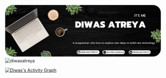 
<!-- <h1 align="center">Hello, world! <img src="https://user-images.githubusercontent.com/1303154/88677602-1635ba80-d120-11ea-84d8-d263ba5fc3c0.gif" width="25"></h1> -->

<img src="a_diwasbanner.png" style="border-radius:25px">
<!-- <img src="https://github-readme-stats.vercel.app/api?username=diwasatreya&show_icons=true&theme=dark"> -->


<!-- <p align="center"> <img src="https://komarev.com/ghpvc/?username=diwasatreya&label=Profile%20views&color=0e75b6&style=flat" alt="diwasatreya" /> </p> -->

<br>
<img align="center" src="https://github-readme-stats.vercel.app/api?username=diwasatreya&show_icons=true&locale=en&theme=dark" alt="diwasatreya" />
<!-- <p><img align="right" src="https://github-readme-stats.vercel.app/api/top-langs?username=diwasatreya&show_icons=true&locale=en&layout=compact&theme=dark" alt="diwasatreya" /></p> -->
<!-- <img align="center" src="https://github-readme-streak-stats.herokuapp.com/?user=diwasatreya&theme=dark" alt="diwasatreya" /> -->

<a href="https://github.com/diwasatreya"><img alt="Diwas's Activity Graph" src="https://activity-graph.herokuapp.com/graph?username=diwasatreya&bg_color=0D1117&color=5BCDEC&line=5BCDEC&point=FFFFFF&hide_border=true" /></a>
